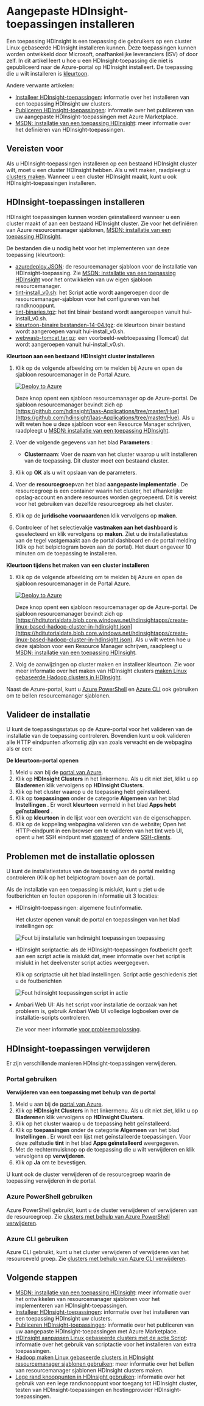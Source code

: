 <properties
    pageTitle="Hadoop-toepassingen installeren op HDInsight | Microsoft Azure"
    description="Leer hoe u HDInsight-toepassingen installeren op HDInsight-toepassingen."
    services="hdinsight"
    documentationCenter=""
    authors="mumian"
    manager="jhubbard"
    editor="cgronlun"
    tags="azure-portal"/>

<tags
    ms.service="hdinsight"
    ms.devlang="na"
    ms.topic="hero-article"
    ms.tgt_pltfrm="na"
    ms.workload="big-data"
    ms.date="09/14/2016"
    ms.author="jgao"/>

# <a name="install-custom-hdinsight-applications"></a>Aangepaste HDInsight-toepassingen installeren

Een toepassing HDInsight is een toepassing die gebruikers op een cluster Linux gebaseerde HDInsight installeren kunnen.  Deze toepassingen kunnen worden ontwikkeld door Microsoft, onafhankelijke leveranciers (ISV) of door zelf. In dit artikel leert u hoe u een HDInsight-toepassing die niet is gepubliceerd naar de Azure-portal op HDInsight installeert. De toepassing die u wilt installeren is [kleurtoon](http://gethue.com/). 

Andere verwante artikelen:

- [Installeer HDInsight-toepassingen](hdinsight-apps-install-applications.md): informatie over het installeren van een toepassing HDInsight uw clusters.
- [Publiceren HDInsight-toepassingen](hdinsight-apps-publish-applications.md): informatie over het publiceren van uw aangepaste HDInsight-toepassingen met Azure Marketplace.
- [MSDN: installatie van een toepassing HDInsight](https://msdn.microsoft.com/library/mt706515.aspx): meer informatie over het definiëren van HDInsight-toepassingen.

 
## <a name="prerequisites"></a>Vereisten voor

Als u HDInsight-toepassingen installeren op een bestaand HDInsight cluster wilt, moet u een cluster HDInsight hebben. Als u wilt maken, raadpleegt u [clusters maken](hdinsight-hadoop-linux-tutorial-get-started.md#create-cluster). Wanneer u een cluster HDInsight maakt, kunt u ook HDInsight-toepassingen installeren.


## <a name="install-hdinsight-applications"></a>HDInsight-toepassingen installeren

HDInsight toepassingen kunnen worden geïnstalleerd wanneer u een cluster maakt of aan een bestaand HDInsight cluster. Zie voor het definiëren van Azure resourcemanager sjablonen, [MSDN: installatie van een toepassing HDInsight](https://msdn.microsoft.com/library/mt706515.aspx).

De bestanden die u nodig hebt voor het implementeren van deze toepassing (kleurtoon):

- [azuredeploy.JSON](https://github.com/hdinsight/Iaas-Applications/blob/master/Hue/azuredeploy.json): de resourcemanager sjabloon voor de installatie van HDInsight-toepassing. Zie [MSDN: installatie van een toepassing HDInsight](https://msdn.microsoft.com/library/mt706515.aspx) voor het ontwikkelen van uw eigen sjabloon resourcemanager.
- [tint-install_v0.sh](https://github.com/hdinsight/Iaas-Applications/blob/master/Hue/scripts/Hue-install_v0.sh): het Script actie wordt aangeroepen door de resourcemanager-sjabloon voor het configureren van het randknooppunt. 
- [tint-binaries.tgz](https://hdiconfigactions.blob.core.windows.net/linuxhueconfigactionv01/hue-binaries-14-04.tgz): het tint binair bestand wordt aangeroepen vanuit hui-install_v0.sh. 
- [kleurtoon-binaire bestanden-14-04.tgz](https://hdiconfigactions.blob.core.windows.net/linuxhueconfigactionv01/hue-binaries-14-04.tgz): de kleurtoon binair bestand wordt aangeroepen vanuit hui-install_v0.sh. 
- [webwasb-tomcat.tar.gz](https://hdiconfigactions.blob.core.windows.net/linuxhueconfigactionv01/webwasb-tomcat.tar.gz): een voorbeeld-webtoepassing (Tomcat) dat wordt aangeroepen vanuit hui-install_v0.sh.

**Kleurtoon aan een bestaand HDInsight cluster installeren**

1. Klik op de volgende afbeelding om te melden bij Azure en open de sjabloon resourcemanager in de Portal Azure. 

    <a href="https://portal.azure.com/#create/Microsoft.Template/uri/https%3A%2F%2Fraw.githubusercontent.com%2Fhdinsight%2FIaas-Applications%2Fmaster%2FHue%2Fazuredeploy.json" target="_blank"><img src="https://acom.azurecomcdn.net/80C57D/cdn/mediahandler/docarticles/dpsmedia-prod/azure.microsoft.com/en-us/documentation/articles/hdinsight-hbase-tutorial-get-started-linux/20160201111850/deploy-to-azure.png" alt="Deploy to Azure"></a>

    Deze knop opent een sjabloon resourcemanager op de Azure-portal.  De sjabloon resourcemanager bevindt zich op [https://github.com/hdinsight/Iaas-Applications/tree/master/Hue](https://github.com/hdinsight/Iaas-Applications/tree/master/Hue).  Als u wilt weten hoe u deze sjabloon voor een Resource Manager schrijven, raadpleegt u [MSDN: installatie van een toepassing HDInsight](https://msdn.microsoft.com/library/mt706515.aspx).
    
2. Voer de volgende gegevens van het blad **Parameters** :

    - **Clusternaam**: Voer de naam van het cluster waarop u wilt installeren van de toepassing. Dit cluster moet een bestaand cluster.
    
3. Klik op **OK** als u wilt opslaan van de parameters.
4. Voer de **resourcegroep**van het blad **aangepaste implementatie** .  De resourcegroep is een container waarin het cluster, het afhankelijke opslag-account en andere resources worden gegroepeerd. Dit is vereist voor het gebruiken van dezelfde resourcegroep als het cluster.
5. Klik op de **juridische voorwaarden**en klik vervolgens op **maken**.
6. Controleer of het selectievakje **vastmaken aan het dashboard** is geselecteerd en klik vervolgens op **maken**. Ziet u de installatiestatus van de tegel vastgemaakt aan de portal dashboard en de portal melding (Klik op het belpictogram boven aan de portal).  Het duurt ongeveer 10 minuten om de toepassing te installeren.

**Kleurtoon tijdens het maken van een cluster installeren**

1. Klik op de volgende afbeelding om te melden bij Azure en open de sjabloon resourcemanager in de Portal Azure. 

    <a href="https://portal.azure.com/#create/Microsoft.Template/uri/https%3A%2F%2Fhditutorialdata.blob.core.windows.net%2Fhdinsightapps%2Fcreate-linux-based-hadoop-cluster-in-hdinsight.json" target="_blank"><img src="https://acom.azurecomcdn.net/80C57D/cdn/mediahandler/docarticles/dpsmedia-prod/azure.microsoft.com/en-us/documentation/articles/hdinsight-hbase-tutorial-get-started-linux/20160201111850/deploy-to-azure.png" alt="Deploy to Azure"></a>

    Deze knop opent een sjabloon resourcemanager op de Azure-portal.  De sjabloon resourcemanager bevindt zich op [https://hditutorialdata.blob.core.windows.net/hdinsightapps/create-linux-based-hadoop-cluster-in-hdinsight.json](https://hditutorialdata.blob.core.windows.net/hdinsightapps/create-linux-based-hadoop-cluster-in-hdinsight.json).  Als u wilt weten hoe u deze sjabloon voor een Resource Manager schrijven, raadpleegt u [MSDN: installatie van een toepassing HDInsight](https://msdn.microsoft.com/library/mt706515.aspx).

2. Volg de aanwijzingen op cluster maken en installeer kleurtoon. Zie voor meer informatie over het maken van HDInsight clusters [maken Linux gebaseerde Hadoop clusters in HDInsight](hdinsight-hadoop-provision-linux-clusters.md).

Naast de Azure-portal, kunt u [Azure PowerShell](hdinsight-hadoop-create-linux-clusters-arm-templates.md#deploy-with-powershell) en [Azure CLI](hdinsight-hadoop-create-linux-clusters-arm-templates.md#deploy-with-azure-cli) ook gebruiken om te bellen resourcemanager sjablonen.

## <a name="validate-the-installation"></a>Valideer de installatie

U kunt de toepassingsstatus op de Azure-portal voor het valideren van de installatie van de toepassing controleren. Bovendien kunt u ook valideren alle HTTP eindpunten afkomstig zijn van zoals verwacht en de webpagina als er een:

**De kleurtoon-portal openen**

1. Meld u aan bij de [portal van Azure](https://portal.azure.com).
2. Klik op **HDInsight Clusters** in het linkermenu.  Als u dit niet ziet, klikt u op **Bladeren**en klik vervolgens op **HDInsight Clusters**.
3. Klik op het cluster waarop u de toepassing hebt geïnstalleerd.
4. Klik op **toepassingen** onder de categorie **Algemeen** van het blad **Instellingen** . Er wordt **kleurtoon** vermeld in het blad **Apps hebt geïnstalleerd** .
5. Klik op **kleurtoon** in de lijst voor een overzicht van de eigenschappen.  
6. Klik op de koppeling webpagina valideren van de website; Open het HTTP-eindpunt in een browser om te valideren van het tint web UI, opent u het SSH eindpunt met [stopverf](hdinsight-hadoop-linux-use-ssh-windows.md) of andere [SSH-clients](hdinsight-hadoop-linux-use-ssh-unix.md).
 
## <a name="troubleshoot-the-installation"></a>Problemen met de installatie oplossen

U kunt de installatiestatus van de toepassing van de portal melding controleren (Klik op het belpictogram boven aan de portal). 


Als de installatie van een toepassing is mislukt, kunt u ziet u de foutberichten en fouten opsporen in informatie uit 3 locaties:

- HDInsight-toepassingen: algemene foutinformatie.

    Het cluster openen vanuit de portal en toepassingen van het blad instellingen op:

    ![Fout bij installatie van hdinsight toepassingen toepassing](./media/hdinsight-apps-install-applications/hdinsight-apps-error.png)

- HDInsight scriptactie: als de HDInsight-toepassingen foutbericht geeft aan een script actie is mislukt dat, meer informatie over het script is mislukt in het deelvenster script acties weergegeven.

    Klik op scriptactie uit het blad instellingen. Script actie geschiedenis ziet u de foutberichten

    ![Fout hdinsight toepassingen script in actie](./media/hdinsight-apps-install-applications/hdinsight-apps-script-action-error.png)
    
- Ambari Web UI: Als het script voor installatie de oorzaak van het probleem is, gebruik Ambari Web UI volledige logboeken over de installatie-scripts controleren.

    Zie voor meer informatie [voor probleemoplossing](hdinsight-hadoop-customize-cluster-linux.md#troubleshooting).

## <a name="remove-hdinsight-applications"></a>HDInsight-toepassingen verwijderen

Er zijn verschillende manieren HDInsight-toepassingen verwijderen.

### <a name="use-portal"></a>Portal gebruiken

**Verwijderen van een toepassing met behulp van de portal**

1. Meld u aan bij de [portal van Azure](https://portal.azure.com).
2. Klik op **HDInsight Clusters** in het linkermenu.  Als u dit niet ziet, klikt u op **Bladeren**en klik vervolgens op **HDInsight Clusters**.
3. Klik op het cluster waarop u de toepassing hebt geïnstalleerd.
4. Klik op **toepassingen** onder de categorie **Algemeen** van het blad **Instellingen** . Er wordt een lijst met geïnstalleerde toepassingen. Voor deze zelfstudie **tint** in het blad **Apps geïnstalleerd** weergegeven.
5. Met de rechtermuisknop op de toepassing die u wilt verwijderen en klik vervolgens op **verwijderen**.
6. Klik op **Ja** om te bevestigen.

U kunt ook de cluster verwijderen of de resourcegroep waarin de toepassing verwijderen in de portal.

### <a name="use-azure-powershell"></a>Azure PowerShell gebruiken

Azure PowerShell gebruikt, kunt u de cluster verwijderen of verwijderen van de resourcegroep. Zie [clusters met behulp van Azure PowerShell verwijderen](hdinsight-administer-use-powershell.md#delete-clusters).

### <a name="use-azure-cli"></a>Azure CLI gebruiken

Azure CLI gebruikt, kunt u het cluster verwijderen of verwijderen van het resourceveld groep. Zie [clusters met behulp van Azure CLI verwijderen](hdinsight-administer-use-command-line.md#delete-clusters).


## <a name="next-steps"></a>Volgende stappen

- [MSDN: installatie van een toepassing HDInsight](https://msdn.microsoft.com/library/mt706515.aspx): meer informatie over het ontwikkelen van resourcemanager sjablonen voor het implementeren van HDInsight-toepassingen.
- [Installeer HDInsight-toepassingen](hdinsight-apps-install-applications.md): informatie over het installeren van een toepassing HDInsight uw clusters.
- [Publiceren HDInsight-toepassingen](hdinsight-apps-publish-applications.md): informatie over het publiceren van uw aangepaste HDInsight-toepassingen met Azure Marketplace.
- [HDInsight aanpassen Linux gebaseerde clusters met de actie Script](hdinsight-hadoop-customize-cluster-linux.md): informatie over het gebruik van scriptactie voor het installeren van extra toepassingen.
- [Hadoop maken Linux gebaseerde clusters in HDInsight resourcemanager sjablonen gebruiken](hdinsight-hadoop-create-linux-clusters-arm-templates.md): meer informatie over het bellen van resourcemanager sjablonen HDInsight clusters maken.
- [Lege rand knooppunten in HDInsight gebruiken](hdinsight-apps-use-edge-node.md): informatie over het gebruik van een lege randknooppunt voor toegang tot HDInsight cluster, testen van HDInsight-toepassingen en hostingprovider HDInsight-toepassingen.
